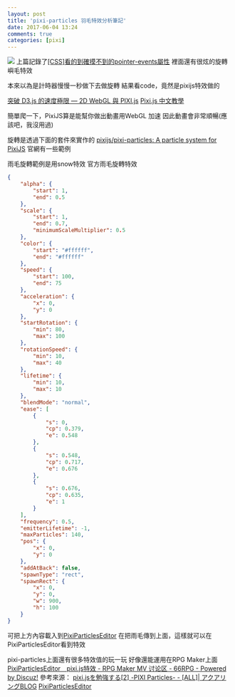 ```yaml
---
layout: post
title: 'pixi-particles 羽毛特效分析筆記'
date: 2017-06-04 13:24
comments: true
categories: [pixi]
---
```

![](http://i.imgur.com/gSfaqHF.gif)
上篇記錄了[[CSS]看的到確摸不到的pointer-events屬性]( http://malagege.logdown.com/posts/1864913-css-does-not-touch-the-pointer-events-property)
裡面還有很炫的旋轉嶼毛特效

本來以為是計時器慢慢一秒做下去做旋轉
結果看code，竟然是pixijs特效做的
<!--more-->

[突破 D3.js 的速度極限 — 2D WebGL 與 PIXI.js](http://blog.infographics.tw/2015/12/pixi-introduction/)
[Pixi.js 中文教學](https://www.gitbook.com/book/supermrji/pixi-js/details)

簡單爬一下，PixiJS算是能幫你做出動畫用WebGL 加速
因此動畫會非常順暢(應該吧，我沒用過)

旋轉是透過下面的套件來實作的
[pixijs/pixi-particles: A particle system for PixiJS](https://github.com/pixijs/pixi-particles)
官網有一些範例

雨毛旋轉範例是用snow特效
官方雨毛旋轉特效
```json
{
	"alpha": {
		"start": 1,
		"end": 0.5
	},
	"scale": {
		"start": 1,
		"end": 0.7,
		"minimumScaleMultiplier": 0.5
	},
	"color": {
		"start": "#ffffff",
		"end": "#ffffff"
	},
	"speed": {
		"start": 100,
		"end": 75
	},
	"acceleration": {
		"x": 0,
		"y": 0
	},
	"startRotation": {
		"min": 80,
		"max": 100
	},
	"rotationSpeed": {
		"min": 10,
		"max": 40
	},
	"lifetime": {
		"min": 10,
		"max": 10
	},
	"blendMode": "normal",
	"ease": [
		{
			"s": 0,
			"cp": 0.379,
			"e": 0.548
		},
		{
			"s": 0.548,
			"cp": 0.717,
			"e": 0.676
		},
		{
			"s": 0.676,
			"cp": 0.635,
			"e": 1
		}
	],
	"frequency": 0.5,
	"emitterLifetime": -1,
	"maxParticles": 140,
	"pos": {
		"x": 0,
		"y": 0
	},
	"addAtBack": false,
	"spawnType": "rect",
	"spawnRect": {
		"x": 0,
		"y": 0,
		"w": 900,
		"h": 100
	}
}
```
可把上方內容載入到[PixiParticlesEditor](http://pixijs.github.io/pixi-particles-editor/)
在把雨毛傳到上面，這樣就可以在PixiParticlesEditor看到特效

pixi-particles上面還有很多特效值的玩一玩
好像還能運用在RPG Maker上面
[PixiParticlesEditor　pixi.js特效 - RPG Maker MV 讨论区 - 66RPG - Powered by Discuz!](http://rm.66rpg.com/thread-386105-1-1.html)
參考來源：
[pixi.jsを勉強する[2] -PIXI Particles- - [ALL]| アクアリングBLOG](http://blog.aquaring.co.jp/517)
[PixiParticlesEditor](http://pixijs.github.io/pixi-particles-editor/)
